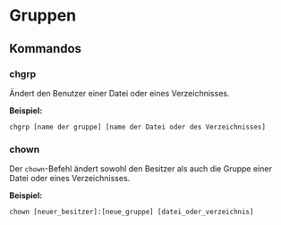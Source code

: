 # Gruppen

## Kommandos

### chgrp

Ändert den Benutzer einer Datei oder eines Verzeichnisses.

**Beispiel:**

```shell
chgrp [name der gruppe] [name der Datei oder des Verzeichnisses]
```

### chown

Der `chown`-Befehl ändert sowohl den Besitzer als auch die Gruppe einer Datei oder eines Verzeichnisses.

**Beispiel:**

```shell
chown [neuer_besitzer]:[neue_gruppe] [datei_oder_verzeichnis]
```


